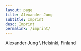```yaml
---
layout: page
title: Alexander Jung
subtitle: Imprint
desc: Imprint
permalink: /imprint/
---
```



Alexander Jung \\
Helsinki, Finland

<script language="JavaScript">
var username = "alexjung235";
var hostname = "gmail.com";
var linktext = username + "@" + hostname ;
document.write("<a href='" + "mail" + "to:" + username + "@" + hostname + "'>" + linktext + "</a>");
</script>
